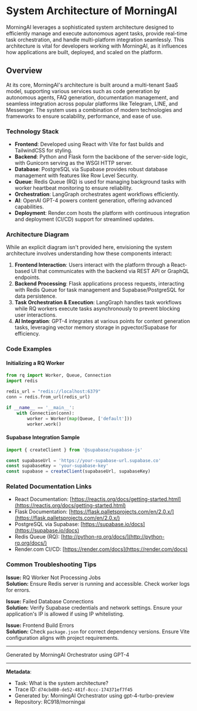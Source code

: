 # System Architecture of MorningAI

MorningAI leverages a sophisticated system architecture designed to efficiently manage and execute autonomous agent tasks, provide real-time task orchestration, and handle multi-platform integration seamlessly. This architecture is vital for developers working with MorningAI, as it influences how applications are built, deployed, and scaled on the platform.

## Overview

At its core, MorningAI's architecture is built around a multi-tenant SaaS model, supporting various services such as code generation by autonomous agents, FAQ generation, documentation management, and seamless integration across popular platforms like Telegram, LINE, and Messenger. The system uses a combination of modern technologies and frameworks to ensure scalability, performance, and ease of use.

### Technology Stack

- **Frontend**: Developed using React with Vite for fast builds and TailwindCSS for styling.
- **Backend**: Python and Flask form the backbone of the server-side logic, with Gunicorn serving as the WSGI HTTP server.
- **Database**: PostgreSQL via Supabase provides robust database management with features like Row Level Security.
- **Queue**: Redis Queue (RQ) is used for managing background tasks with worker heartbeat monitoring to ensure reliability.
- **Orchestration**: LangGraph orchestrates agent workflows efficiently.
- **AI**: OpenAI GPT-4 powers content generation, offering advanced capabilities.
- **Deployment**: Render.com hosts the platform with continuous integration and deployment (CI/CD) support for streamlined updates.

### Architecture Diagram

While an explicit diagram isn't provided here, envisioning the system architecture involves understanding how these components interact:

1. **Frontend Interaction**: Users interact with the platform through a React-based UI that communicates with the backend via REST API or GraphQL endpoints.
2. **Backend Processing**: Flask applications process requests, interacting with Redis Queue for task management and Supabase/PostgreSQL for data persistence.
3. **Task Orchestration & Execution**: LangGraph handles task workflows while RQ workers execute tasks asynchronously to prevent blocking user interactions.
4. **AI Integration**: GPT-4 integrates at various points for content generation tasks, leveraging vector memory storage in pgvector/Supabase for efficiency.

### Code Examples

#### Initializing a RQ Worker
```python
from rq import Worker, Queue, Connection
import redis

redis_url = "redis://localhost:6379"
conn = redis.from_url(redis_url)

if __name__ == '__main__':
    with Connection(conn):
        worker = Worker(map(Queue, ['default']))
        worker.work()
```

#### Supabase Integration Sample
```javascript
import { createClient } from '@supabase/supabase-js'

const supabaseUrl = 'https://your-supabase-url.supabase.co'
const supabaseKey = 'your-supabase-key'
const supabase = createClient(supabaseUrl, supabaseKey)
```

### Related Documentation Links

- React Documentation: [https://reactjs.org/docs/getting-started.html](https://reactjs.org/docs/getting-started.html)
- Flask Documentation: [https://flask.palletsprojects.com/en/2.0.x/](https://flask.palletsprojects.com/en/2.0.x/)
- PostgreSQL via Supabase: [https://supabase.io/docs](https://supabase.io/docs)
- Redis Queue (RQ): [http://python-rq.org/docs/](http://python-rq.org/docs/)
- Render.com CI/CD: [https://render.com/docs](https://render.com/docs)

### Common Troubleshooting Tips

**Issue:** RQ Worker Not Processing Jobs  
**Solution:** Ensure Redis server is running and accessible. Check worker logs for errors.

**Issue:** Failed Database Connections  
**Solution:** Verify Supabase credentials and network settings. Ensure your application's IP is allowed if using IP whitelisting.

**Issue:** Frontend Build Errors  
**Solution:** Check `package.json` for correct dependency versions. Ensure Vite configuration aligns with project requirements.

---

Generated by MorningAI Orchestrator using GPT-4

---

**Metadata**:
- Task: What is the system architecture?
- Trace ID: `d74cbd80-de52-481f-8ccc-174371ef7f45`
- Generated by: MorningAI Orchestrator using gpt-4-turbo-preview
- Repository: RC918/morningai
